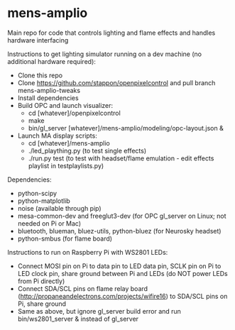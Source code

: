 mens-amplio
===========

Main repo for code that controls lighting and flame effects and handles hardware interfacing

Instructions to get lighting simulator running on a dev machine (no additional hardware required):
* Clone this repo
* Clone https://github.com/stappon/openpixelcontrol and pull branch mens-amplio-tweaks
* Install dependencies
* Build OPC and launch visualizer:
  * cd [whatever]/openpixelcontrol
  * make
  * bin/gl_server [whatever]/mens-amplio/modeling/opc-layout.json &
* Launch MA display scripts:
  * cd [whatever]/mens-amplio
  * ./led_plaything.py (to test single effects)
  * ./run.py test (to test with headset/flame emulation - edit effects playlist in testplaylists.py) 

Dependencies:
* python-scipy
* python-matplotlib
* noise (available through pip)
* mesa-common-dev and freeglut3-dev (for OPC gl_server on Linux; not needed on Pi or Mac)
* bluetooth, blueman, bluez-utils, python-bluez (for Neurosky headset)
* python-smbus (for flame board)

Instructions to run on Raspberry Pi with WS2801 LEDs:
* Connect MOSI pin on Pi to data pin to LED data pin, SCLK pin on Pi to LED clock pin, share ground between Pi and LEDs (do NOT power LEDs from Pi directly)
* Connect SDA/SCL pins on flame relay board (http://propaneandelectrons.com/projects/wifire16) to SDA/SCL pins on Pi, share ground
* Same as above, but ignore gl_server build error and run bin/ws2801_server & instead of gl_server

